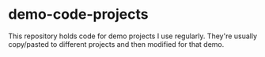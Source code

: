 # demo-code-projects
This repository holds code for demo projects I use regularly. They're usually copy/pasted to different projects and then modified for that demo.
